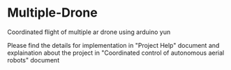 Multiple-Drone
==============

Coordinated flight of multiple ar drone using arduino yun

Please find the details for implementation in "Project Help" document and explaination about the project in "Coordinated control of autonomous aerial robots" document
